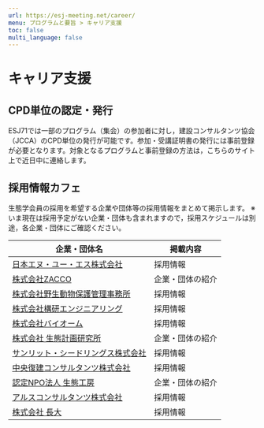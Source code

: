 ```yaml
---
url: https://esj-meeting.net/career/
menu: プログラムと要旨 > キャリア支援
toc: false
multi_language: false
---
```


# キャリア支援

## CPD単位の認定・発行

ESJ71では一部のプログラム（集会）の参加者に対し，建設コンサルタンツ協会（JCCA）のCPD単位の発行が可能です。参加・受講証明書の発行には事前登録が必要となります。対象となるプログラムと事前登録の方法は，こちらのサイト上で近日中に連絡します。

## 採用情報カフェ

生態学会員の採用を希望する企業や団体等の採用情報をまとめて掲示します。
※いま現在は採用予定がない企業・団体も含まれますので，採用スケジュールは別途，各企業・団体にご確認ください。

| 企業・団体名                                                                                               | 掲載内容         |
| ---------------------------------------------------------------------------------------------------------- | ---------------- |
| <a href="https://recruit-janus.jp" target="_blank">日本エヌ・ユー・エス株式会社</a>                        | 採用情報         |
| <a href="https://zacco.jp/recruit/" target="_blank">株式会社ZACCO</a>                                      | 企業・団体の紹介 |
| <a href="https://wmo.co.jp/recruit_page" target="_blank">株式会社野生動物保護管理事務所</a>                | 採用情報         |
| <a href="https://www.koken-e.co.jp/recruit/" target="_blank">株式会社構研エンジニアリング</a>              | 採用情報         |
| <a href="https://www.wantedly.com/companies/company_9487580" target="_blank">株式会社バイオーム</a>        | 採用情報         |
| <a href="https://www.eco-plan.jp/recruit.html" target="_blank">株式会社 生態計画研究所</a>                 | 企業・団体の紹介 |
| <a href="https://www.sunlitseedlings.com/general-8" target="_blank">サンリット・シードリングス株式会社</a> | 採用情報         |
| <a href="https://www.cfk.co.jp/recruit" target="_blank">中央復建コンサルタンツ株式会社</a>                 | 採用情報         |
| <a href="http://www.eco-works.gr.jp/" target="_blank">認定NPO法人 生態工房</a>                             | 企業・団体の紹介 |
| <a href="https://www.ars-c.co.jp/recruit/" target="_blank">アルスコンサルタンツ株式会社</a>                | 採用情報         |
| <a href="https://www.chodai.co.jp/recruit/" target="_blank">株式会社 長大</a>                              | 採用情報         |
